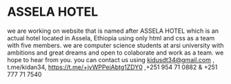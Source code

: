 # ASSELA HOTEL
we are working on website that is named after ASSELA HOTEL which is an actual hotel located in Assela, Ethiopia using only html and css as a team with five members.
we are computer science students at arsi university with ambitions and great dreams and open to colaborate and work as a team.
we hope to hear from you. you can contact us using kidusdt34@gmail.com , t.me/kidan34, https://t.me/+jvWPPeiAbtg1ZDY0 ,+251 954 71 0882 & +251 777 71 7540

